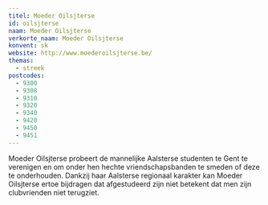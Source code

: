 ```yaml
---
titel: Moeder Oilsjterse
id: oilsjterse
naam: Moeder Oilsjterse
verkorte_naam: Moeder Oilsjterse
konvent: sk
website: http://www.moederoilsjterse.be/
themas:
  - streek
postcodes:
  - 9300
  - 9308
  - 9310
  - 9320
  - 9340
  - 9420
  - 9450
  - 9451
---
```


Moeder Oilsjterse probeert de mannelijke Aalsterse studenten te Gent te verenigen en om onder hen hechte vriendschapsbanden te smeden of deze te onderhouden. Dankzij haar Aalsterse regionaal karakter kan Moeder Oilsjterse ertoe bijdragen dat afgestudeerd zijn niet betekent dat men zijn clubvrienden niet terugziet.
